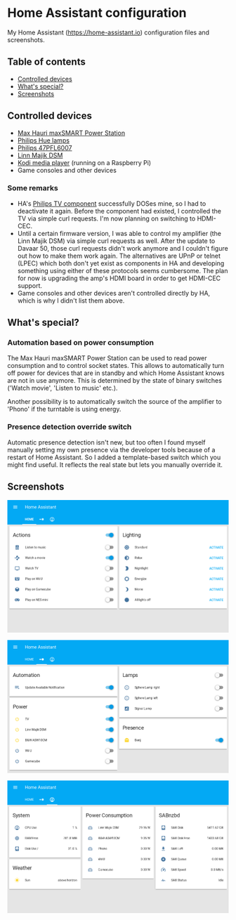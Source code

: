 # Home Assistant configuration

My Home Assistant (https://home-assistant.io) configuration files and screenshots.


## Table of contents

* [Controlled devices](#controlled-devices)
* [What's special?](#whats-special)
* [Screenshots](#screenshots)


## Controlled devices

* [Max Hauri maxSMART Power Station](http://www.maxsmart.ch/de/produkte-de/power-station-de.html)
* [Philips Hue lamps](http://www2.meethue.com/de-ch/productdetail/philips-hue-white-and-color-ambiance-starter-kit-a19)
* [Philips 47PFL6007](http://www.mea.philips.com/c-p/47PFL6007H_12/6000-series-smart-led-tv-with-ambilight-spectra-2-and-pixel-precise-hd#see-all-benefits)
* [Linn Majik DSM](https://linn.co.uk/hifi-separates/network-music-players/majik)
* [Kodi media player](https://kodi.tv/) (running on a Raspberry Pi)
* Game consoles and other devices

### Some remarks

* HA's [Philips TV component](https://home-assistant.io/components/media_player.philips_js/) successfully DOSes mine, so I had to deactivate it again. Before the component had existed, I controlled the TV via simple curl requests. I'm now planning on switching to HDMI-CEC.
* Until a certain firmware version, I was able to control my amplifier (the Linn Majik DSM) via simple curl requests as well. After the update to Davaar 50, those curl requests didn't work anymore and I couldn't figure out how to make them work again. The alternatives are UPnP or telnet (LPEC) which both don't yet exist as components in HA and developing something using either of these protocols seems cumbersome. The plan for now is upgrading the amp's HDMI board in order to get HDMI-CEC support.
* Game consoles and other devices aren't controlled directly by HA, which is why I didn't list them above.


## What's special?

### Automation based on power consumption

The Max Hauri maxSMART Power Station can be used to read power consumption and to control socket states. This allows to automatically turn off power for devices that are in standby and which Home Assistant knows are not in use anymore. This is determined by the state of binary switches ('Watch movie', 'Listen to music' etc.).

Another possibility is to automatically switch the source of the amplifier to 'Phono' if the turntable is using energy.


### Presence detection override switch

Automatic presence detection isn't new, but too often I found myself manually setting my own presence via the developer tools because of a restart of Home Assistant. So I added a template-based switch which you might find useful. It reflects the real state but lets you manually override it.


## Screenshots

![Screenshot 1](images/ha01.png)

![Screenshot 2](images/ha02.png)

![Screenshot 3](images/ha03.png)

